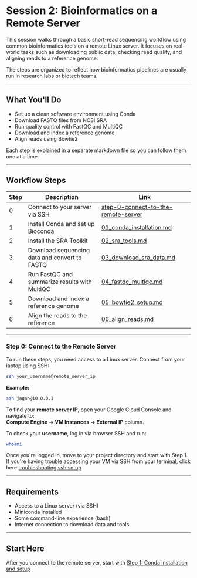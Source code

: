 # Session 2: Bioinformatics on a Remote Server

This session walks through a basic short-read sequencing workflow using common bioinformatics tools on a remote Linux server. It focuses on real-world tasks such as downloading public data, checking read quality, and aligning reads to a reference genome.

The steps are organized to reflect how bioinformatics pipelines are usually run in research labs or biotech teams.

---

## What You'll Do

- Set up a clean software environment using Conda  
- Download FASTQ files from NCBI SRA  
- Run quality control with FastQC and MultiQC  
- Download and index a reference genome  
- Align reads using Bowtie2

Each step is explained in a separate markdown file so you can follow them one at a time.

---

## Workflow Steps

| Step | Description | Link |
|------|-------------|------|
| 0 | Connect to your server via SSH | [step-0-connect-to-the-remote-server](https://github.com/jagan-l/bversity-seedweek-bioinfo/tree/main/session-2_bioinformatics#step-0-connect-to-the-remote-server) |
| 1 | Install Conda and set up Bioconda | [01_conda_installation.md](https://github.com/jagan-l/bversity-seedweek-bioinfo/blob/main/session-2_bioinformatics/01_conda_installation.md) |
| 2 | Install the SRA Toolkit | [02_sra_tools.md](https://github.com/jagan-l/bversity-seedweek-bioinfo/blob/main/session-2_bioinformatics/02_sra_tools.md) |
| 3 | Download sequencing data and convert to FASTQ | [03_download_sra_data.md](https://github.com/jagan-l/bversity-seedweek-bioinfo/blob/main/session-2_bioinformatics/03_download_sra_data.md) |
| 4 | Run FastQC and summarize results with MultiQC | [04_fastqc_multiqc.md](https://github.com/jagan-l/bversity-seedweek-bioinfo/blob/main/session-2_bioinformatics/04_fastqc_multiqc.md) |
| 5 | Download and index a reference genome | [05_bowtie2_setup.md](https://github.com/jagan-l/bversity-seedweek-bioinfo/blob/main/session-2_bioinformatics/05_bowtie2_setup.md) |
| 6 | Align the reads to the reference | [06_align_reads.md](https://github.com/jagan-l/bversity-seedweek-bioinfo/blob/main/session-2_bioinformatics/06_align_reads.md) |

---

### Step 0: Connect to the Remote Server

To run these steps, you need access to a Linux server. Connect from your laptop using SSH:

```bash
ssh your_username@remote_server_ip
```

**Example:**

```bash
ssh jagan@10.0.0.1
```

To find your **remote server IP**, open your Google Cloud Console and navigate to:  
**Compute Engine → VM Instances → External IP** column.

To check your **username**, log in via browser SSH and run:

```bash
whoami
```

Once you're logged in, move to your project directory and start with Step 1.
If you're having trouble accessing your VM via SSH from your terminal, click here [troubleshooting ssh setup](https://github.com/jagan-l/bversity-seedweek-bioinfo/blob/main/session-2_bioinformatics/secure_ssh_setup.md)

---

## Requirements

- Access to a Linux server (via SSH)  
- Miniconda installed  
- Some command-line experience (bash)  
- Internet connection to download data and tools

---

## Start Here

After you connect to the remote server, start with [Step 1: Conda installation and setup](https://github.com/jagan-l/bversity-seedweek-bioinfo/blob/main/session-2_bioinformatics/01_conda_installation.md)

